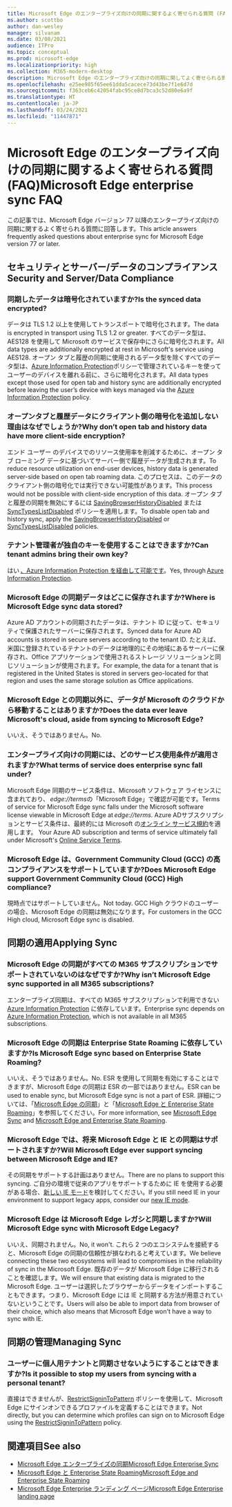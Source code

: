 ```yaml
---
title: Microsoft Edge のエンタープライズ向けの同期に関するよく寄せられる質問 (FAQ)
ms.author: scottbo
author: dan-wesley
manager: silvanam
ms.date: 03/08/2021
audience: ITPro
ms.topic: conceptual
ms.prod: microsoft-edge
ms.localizationpriority: high
ms.collection: M365-modern-desktop
description: Microsoft Edge のエンタープライズ向けの同期に関してよく寄せられる質問。
ms.openlocfilehash: e25ee985f65ee61dda5cacece73d43be7f1e6d7d
ms.sourcegitcommit: f363ceb6c42054fabc95ce8d7bca3c52d80e6a9f
ms.translationtype: HT
ms.contentlocale: ja-JP
ms.lasthandoff: 03/24/2021
ms.locfileid: "11447871"
---
```

# <a name="microsoft-edge-enterprise-sync-faq"></a><span data-ttu-id="f6d20-103">Microsoft Edge のエンタープライズ向けの同期に関するよく寄せられる質問 (FAQ)</span><span class="sxs-lookup"><span data-stu-id="f6d20-103">Microsoft Edge enterprise sync FAQ</span></span>

<span data-ttu-id="f6d20-104">この記事では、Microsoft Edge バージョン 77 以降のエンタープライズ向けの同期に関するよく寄せられる質問に回答します。</span><span class="sxs-lookup"><span data-stu-id="f6d20-104">This article answers frequently asked questions about enterprise sync for Microsoft Edge version 77 or later.</span></span>

## <a name="security-and-serverdata-compliance"></a><span data-ttu-id="f6d20-105">セキュリティとサーバー/データのコンプライアンス</span><span class="sxs-lookup"><span data-stu-id="f6d20-105">Security and Server/Data Compliance</span></span>

### <a name="is-the-synced-data-encrypted"></a><span data-ttu-id="f6d20-106">同期したデータは暗号化されていますか?</span><span class="sxs-lookup"><span data-stu-id="f6d20-106">Is the synced data encrypted?</span></span>

<span data-ttu-id="f6d20-107">データは TLS 1.2 以上を使用してトランスポートで暗号化されます。</span><span class="sxs-lookup"><span data-stu-id="f6d20-107">The data is encrypted in transport using TLS 1.2 or greater.</span></span> <span data-ttu-id="f6d20-108">すべてのデータ型は、AES128 を使用して Microsoft のサービスで保存中にさらに暗号化されます。</span><span class="sxs-lookup"><span data-stu-id="f6d20-108">All data types are additionally encrypted at rest in Microsoft's service using AES128.</span></span> <span data-ttu-id="f6d20-109">オープン タブと履歴の同期に使用されるデータ型を除くすべてのデータ型は、[Azure Information Protection](./microsoft-edge-policies.md#restrictsignintopattern)ポリシーで管理されているキーを使ってユーザーのデバイスを離れる前に、さらに暗号化されます。</span><span class="sxs-lookup"><span data-stu-id="f6d20-109">All data types except those used for open tab and history sync are additionally encrypted before leaving the user’s device with keys managed via the [Azure Information Protection](./microsoft-edge-policies.md#restrictsignintopattern) policy.</span></span>

### <a name="why-dont-open-tab-and-history-data-have-more-client-side-encryption"></a><span data-ttu-id="f6d20-110">オープンタブと履歴データにクライアント側の暗号化を追加しない理由はなぜでしょうか?</span><span class="sxs-lookup"><span data-stu-id="f6d20-110">Why don’t open tab and history data have more client-side encryption?</span></span>

<span data-ttu-id="f6d20-111">エンド ユーザー のデバイスでのリソース使用率を削減するために、オープン タブ ローミング データに基づいてサーバー側で履歴データが生成されます。</span><span class="sxs-lookup"><span data-stu-id="f6d20-111">To reduce resource utilization on end-user devices, history data is generated server-side based on open tab roaming data.</span></span> <span data-ttu-id="f6d20-112">このプロセスは、このデータのクライアント側の暗号化では実行できない可能性があります。</span><span class="sxs-lookup"><span data-stu-id="f6d20-112">This process would not be possible with client-side encryption of this data.</span></span> <span data-ttu-id="f6d20-113">オープン タブと履歴の同期を無効にするには [SavingBrowserHistoryDisabled](./microsoft-edge-policies.md#savingbrowserhistorydisabled) または [SyncTypesListDisabled](./microsoft-edge-policies.md#synctypeslistdisabled) ポリシーを適用します。</span><span class="sxs-lookup"><span data-stu-id="f6d20-113">To disable open tab and history sync, apply the [SavingBrowserHistoryDisabled](./microsoft-edge-policies.md#savingbrowserhistorydisabled) or [SyncTypesListDisabled](./microsoft-edge-policies.md#synctypeslistdisabled) policies.</span></span>

### <a name="can-tenant-admins-bring-their-own-key"></a><span data-ttu-id="f6d20-114">テナント管理者が独自のキーを使用することはできますか?</span><span class="sxs-lookup"><span data-stu-id="f6d20-114">Can tenant admins bring their own key?</span></span>

<span data-ttu-id="f6d20-115">はい [、Azure Information Protection を経由して可能です](https://azure.microsoft.com/services/information-protection/)。</span><span class="sxs-lookup"><span data-stu-id="f6d20-115">Yes, through [Azure Information Protection](https://azure.microsoft.com/services/information-protection/).</span></span>

### <a name="where-is-microsoft-edge-sync-data-stored"></a><span data-ttu-id="f6d20-116">Microsoft Edge の同期データはどこに保存されますか?</span><span class="sxs-lookup"><span data-stu-id="f6d20-116">Where is Microsoft Edge sync data stored?</span></span>

<span data-ttu-id="f6d20-117">Azure AD アカウントの同期されたデータは、テナント ID に従って、セキュリティで保護されたサーバーに保存されます。</span><span class="sxs-lookup"><span data-stu-id="f6d20-117">Synced data for Azure AD accounts is stored in secure servers according to the tenant ID.</span></span> <span data-ttu-id="f6d20-118">たとえば、米国に登録されているテナントのデータは地理的にその地域にあるサーバーに保存され、Office アプリケーションで使用されるストレージ ソリューションと同じソリューションが使用されます。</span><span class="sxs-lookup"><span data-stu-id="f6d20-118">For example, the data for a tenant that is registered in the United States is stored in servers geo-located for that region and uses the same storage solution as Office applications.</span></span>

### <a name="does-the-data-ever-leave-microsofts-cloud-aside-from-syncing-to-microsoft-edge"></a><span data-ttu-id="f6d20-119">Microsoft Edge との同期以外に、データが Microsoft のクラウドから移動することはありますか?</span><span class="sxs-lookup"><span data-stu-id="f6d20-119">Does the data ever leave Microsoft's cloud, aside from syncing to Microsoft Edge?</span></span>

<span data-ttu-id="f6d20-120">いいえ、そうではありません。</span><span class="sxs-lookup"><span data-stu-id="f6d20-120">No.</span></span>

### <a name="what-terms-of-service-does-enterprise-sync-fall-under"></a><span data-ttu-id="f6d20-121">エンタープライズ向けの同期には、どのサービス使用条件が適用されますか?</span><span class="sxs-lookup"><span data-stu-id="f6d20-121">What terms of service does enterprise sync fall under?</span></span>

<span data-ttu-id="f6d20-122">Microsoft Edge 同期のサービス条件は、Microsoft ソフトウェア ライセンスに含まれており、 *edge://terms*の「Microsoft Edge」で確認が可能です。</span><span class="sxs-lookup"><span data-stu-id="f6d20-122">Terms of service for Microsoft Edge sync falls under the Microsoft software license viewable in Microsoft Edge at *edge://terms*.</span></span> <span data-ttu-id="f6d20-123">Azure ADサブスクリプションとサービス条件は、最終的には Microsoft の[オンライン サービス規約](https://www.microsoft.com/licensing/product-licensing/products)を適用します。 </span><span class="sxs-lookup"><span data-stu-id="f6d20-123">Your Azure AD subscription and terms of service ultimately fall under Microsoft's [Online Service Terms](https://www.microsoft.com/licensing/product-licensing/products).</span></span>

### <a name="does-microsoft-edge-support-government-community-cloud-gcc-high-compliance"></a><span data-ttu-id="f6d20-124">Microsoft Edge は、Government Community Cloud (GCC) の高コンプライアンスをサポートしていますか?</span><span class="sxs-lookup"><span data-stu-id="f6d20-124">Does Microsoft Edge support Government Community Cloud (GCC) High compliance?</span></span>

<span data-ttu-id="f6d20-125">現時点ではサポートしていません。</span><span class="sxs-lookup"><span data-stu-id="f6d20-125">Not today.</span></span> <span data-ttu-id="f6d20-126">GCC High クラウドのユーザーの場合、Microsoft Edge の同期は無効になります。</span><span class="sxs-lookup"><span data-stu-id="f6d20-126">For customers in the GCC High cloud, Microsoft Edge sync is disabled.</span></span>

## <a name="applying-sync"></a><span data-ttu-id="f6d20-127">同期の適用</span><span class="sxs-lookup"><span data-stu-id="f6d20-127">Applying Sync</span></span>

### <a name="why-isnt-microsoft-edge-sync-supported-in-all-m365-subscriptions"></a><span data-ttu-id="f6d20-128">Microsoft Edge の同期がすべての M365 サブスクリプションでサポートされていないのはなぜですか?</span><span class="sxs-lookup"><span data-stu-id="f6d20-128">Why isn’t Microsoft Edge sync supported in all M365 subscriptions?</span></span>

<span data-ttu-id="f6d20-129">エンタープライズ同期は、すべての M365 サブスクリプションで利用できない [Azure Information Protection](https://azure.microsoft.com/services/information-protection/) に依存しています。</span><span class="sxs-lookup"><span data-stu-id="f6d20-129">Enterprise sync depends on [Azure Information Protection](https://azure.microsoft.com/services/information-protection/), which is not available in all M365 subscriptions.</span></span>

### <a name="is-microsoft-edge-sync-based-on-enterprise-state-roaming"></a><span data-ttu-id="f6d20-130">Microsoft Edge の同期は Enterprise State Roaming に依存していますか?</span><span class="sxs-lookup"><span data-stu-id="f6d20-130">Is Microsoft Edge sync based on Enterprise State Roaming?</span></span>

<span data-ttu-id="f6d20-131">いいえ、そうではありません。</span><span class="sxs-lookup"><span data-stu-id="f6d20-131">No.</span></span> <span data-ttu-id="f6d20-132">ESR を使用して同期を有効にすることはできますが、Microsoft Edge の同期は ESR の一部ではありません。</span><span class="sxs-lookup"><span data-stu-id="f6d20-132">ESR can be used to enable sync, but Microsoft Edge sync is not a part of ESR.</span></span> <span data-ttu-id="f6d20-133">詳細については、「[Microsoft Edge の同期](https://review.docs.microsoft.com/DeployEdge/microsoft-edge-enterprise-sync)」と「[Microsoft Edge と Enterprise State Roaming](https://review.docs.microsoft.com/DeployEdge/microsoft-edge-enterprise-state-roaming)」を参照してください。</span><span class="sxs-lookup"><span data-stu-id="f6d20-133">For more information, see [Microsoft Edge Sync](https://review.docs.microsoft.com/DeployEdge/microsoft-edge-enterprise-sync) and [Microsoft Edge and Enterprise State Roaming](https://review.docs.microsoft.com/DeployEdge/microsoft-edge-enterprise-state-roaming).</span></span>

### <a name="will-microsoft-edge-ever-support-syncing-between-microsoft-edge-and-ie"></a><span data-ttu-id="f6d20-134">Microsoft Edge では、将来 Microsoft Edge と IE との同期はサポートされますか?</span><span class="sxs-lookup"><span data-stu-id="f6d20-134">Will Microsoft Edge ever support syncing between Microsoft Edge and IE?</span></span>

<span data-ttu-id="f6d20-135">その同期をサポートする計画はありません。</span><span class="sxs-lookup"><span data-stu-id="f6d20-135">There are no plans to support this syncing.</span></span> <span data-ttu-id="f6d20-136">ご自分の環境で従来のアプリをサポートするために IE を使用する必要がある場合、[新しい IE モード](./edge-ie-mode.md)を検討してください。</span><span class="sxs-lookup"><span data-stu-id="f6d20-136">If you still need IE in your environment to support legacy apps, consider our [new IE mode](./edge-ie-mode.md).</span></span>

### <a name="will-microsoft-edge-sync-with-microsoft-edge-legacy"></a><span data-ttu-id="f6d20-137">Microsoft Edge は Microsoft Edge レガシと同期しますか?</span><span class="sxs-lookup"><span data-stu-id="f6d20-137">Will Microsoft Edge sync with Microsoft Edge Legacy?</span></span>

<span data-ttu-id="f6d20-138">いいえ、同期されません。</span><span class="sxs-lookup"><span data-stu-id="f6d20-138">No, it won't.</span></span> <span data-ttu-id="f6d20-139">これら 2 つのエコシステムを接続すると、Microsoft Edge の同期の信頼性が損なわれると考えています。</span><span class="sxs-lookup"><span data-stu-id="f6d20-139">We believe connecting these two ecosystems will lead to compromises in the reliability of sync in the Microsoft Edge.</span></span> <span data-ttu-id="f6d20-140">既存のデータが Microsoft Edge に移行されることを確認します。</span><span class="sxs-lookup"><span data-stu-id="f6d20-140">We will ensure that existing data is migrated to the Microsoft Edge.</span></span> <span data-ttu-id="f6d20-141">ユーザーは選択したブラウザーからデータをインポートすることもできます。つまり、Microsoft Edge には IE と同期する方法が用意されていないということです。</span><span class="sxs-lookup"><span data-stu-id="f6d20-141">Users will also be able to import data from browser of their choice, which also means that Microsoft Edge won't have a way to sync with IE.</span></span>

## <a name="managing-sync"></a><span data-ttu-id="f6d20-142">同期の管理</span><span class="sxs-lookup"><span data-stu-id="f6d20-142">Managing Sync</span></span>

### <a name="is-it-possible-to-stop-my-users-from-syncing-with-a-personal-tenant"></a><span data-ttu-id="f6d20-143">ユーザーに個人用テナントと同期させないようにすることはできますか?</span><span class="sxs-lookup"><span data-stu-id="f6d20-143">Is it possible to stop my users from syncing with a personal tenant?</span></span>

<span data-ttu-id="f6d20-144">直接はできませんが、[RestrictSigninToPattern](./microsoft-edge-policies.md#restrictsignintopattern) ポリシーを使用して、Microsoft Edge にサインオンできるプロファイルを定義することはできます。</span><span class="sxs-lookup"><span data-stu-id="f6d20-144">Not directly, but you can determine which profiles can sign on to Microsoft Edge using the [RestrictSigninToPattern](./microsoft-edge-policies.md#restrictsignintopattern) policy.</span></span>

## <a name="see-also"></a><span data-ttu-id="f6d20-145">関連項目</span><span class="sxs-lookup"><span data-stu-id="f6d20-145">See also</span></span>

- [<span data-ttu-id="f6d20-146">Microsoft Edge エンタープライズの同期</span><span class="sxs-lookup"><span data-stu-id="f6d20-146">Microsoft Edge Enterprise Sync</span></span>](microsoft-edge-enterprise-sync.md)
- [<span data-ttu-id="f6d20-147">Microsoft Edge と Enterprise State Roaming</span><span class="sxs-lookup"><span data-stu-id="f6d20-147">Microsoft Edge and Enterprise State Roaming</span></span>](microsoft-edge-enterprise-state-roaming.md)
- [<span data-ttu-id="f6d20-148">Microsoft Edge Enterprise ランディング ページ</span><span class="sxs-lookup"><span data-stu-id="f6d20-148">Microsoft Edge Enterprise landing page</span></span>](https://aka.ms/EdgeEnterprise)